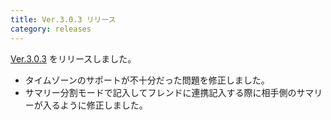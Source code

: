 ```yaml
---
title: Ver.3.0.3 リリース
category: releases
---
```


[Ver.3.0.3](https://github.com/nay/kozuchi/releases/tag/release-3.0.3) をリリースしました。

* タイムゾーンのサポートが不十分だった問題を修正しました。
* サマリー分割モードで記入してフレンドに連携記入する際に相手側のサマリーが入るように修正しました。
